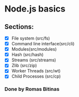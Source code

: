 # Node.js basics

## Sections:

- [x] File system (src/fs)
- [x] Command line interface(src/cli)
- [x] Modules(src/modules)
- [x] Hash (src/hash)
- [x] Streams (src/streams)
- [x] Zlib (src/zip)
- [x] Worker Threads (src/wt)
- [x] Child Processes (src/cp)

### Done by Romas Bitinas

